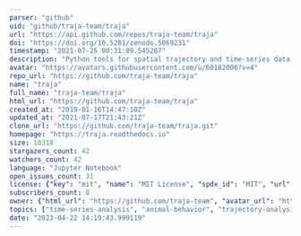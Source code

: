 ```yaml
---
parser: "github"
uid: "github/traja-team/traja"
url: "https://api.github.com/repos/traja-team/traja"
doi: "https://doi.org/10.5281/zenodo.5069231"
timestamp: "2021-07-25 00:31:09.545287"
description: "Python tools for spatial trajectory and time-series data analysis"
avatar: "https://avatars.githubusercontent.com/u/60182006?v=4"
repo_url: "https://github.com/traja-team/traja"
name: "traja"
full_name: "traja-team/traja"
html_url: "https://github.com/traja-team/traja"
created_at: "2019-01-16T14:47:10Z"
updated_at: "2021-07-17T21:43:21Z"
clone_url: "https://github.com/traja-team/traja.git"
homepage: "https://traja.readthedocs.io"
size: 10318
stargazers_count: 42
watchers_count: 42
language: "Jupyter Notebook"
open_issues_count: 31
license: {"key": "mit", "name": "MIT License", "spdx_id": "MIT", "url": "https://api.github.com/licenses/mit", "node_id": "MDc6TGljZW5zZTEz"}
subscribers_count: 8
owner: {"html_url": "https://github.com/traja-team", "avatar_url": "https://avatars.githubusercontent.com/u/60182006?v=4", "login": "traja-team", "type": "Organization"}
topics: ["time-series-analysis", "animal-behavior", "trajectory-analysis", "python", "spatial-data-analysis"]
date: "2023-04-22 14:19:43.999119"
---
```

